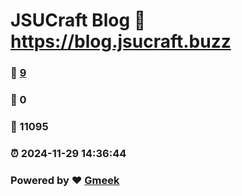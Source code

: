 # JSUCraft Blog :link: https://blog.jsucraft.buzz 
### :page_facing_up: [9](https://blog.jsucraft.buzz/tag.html) 
### :speech_balloon: 0 
### :hibiscus: 11095 
### :alarm_clock: 2024-11-29 14:36:44 
### Powered by :heart: [Gmeek](https://github.com/Meekdai/Gmeek)
